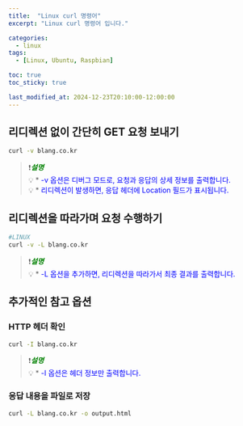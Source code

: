 ```yaml
---
title:  "Linux curl 명령어"
excerpt: "Linux curl 명령어 입니다."

categories:
  - linux
tags:
  - [Linux, Ubuntu, Raspbian]

toc: true
toc_sticky: true

last_modified_at: 2024-12-23T20:10:00-12:00:00
---
```



## 리디렉션 없이 간단히 GET 요청 보내기
```bash
curl -v blang.co.kr

```
  
> ❗<span style='color:green'>***설명***</span>  
> 💡 * <span style='color:blue'>-v 옵션은 디버그 모드로, 요청과 응답의 상세 정보를 출력합니다.</span>  
> 💡 * <span style='color:blue'>리디렉션이 발생하면, 응답 헤더에 Location 필드가 표시됩니다.</span>  



## 리디렉션을 따라가며 요청 수행하기
```bash
#LINUX
curl -v -L blang.co.kr

```

> ❗<span style='color:green'>***설명***</span>  
> 💡 * <span style='color:blue'>-L 옵션을 추가하면, 리디렉션을 따라가서 최종 결과를 출력합니다.</span>  
  
  
  
## 추가적인 참고 옵션
### HTTP 헤더 확인
```bash
curl -I blang.co.kr

```

> ❗<span style='color:green'>***설명***</span>  
> 💡 * <span style='color:blue'>-I 옵션은 헤더 정보만 출력합니다.</span>  


### 응답 내용을 파일로 저장
```bash
curl -L blang.co.kr -o output.html

```


